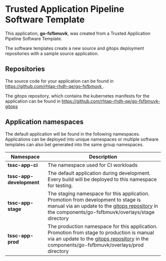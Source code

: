 # Trusted Application Pipeline Software Template

This application, **go-fsfbmuvk**, was created from a Trusted Application Pipeline Software Template.

The software templates create a new source and gitops deployment repositories with a sample source application. 

## Repositories

The source code for your application can be found in [https://github.com/rhtap-rhdh-qe/go-fsfbmuvk ](https://github.com/rhtap-rhdh-qe/go-fsfbmuvk ).
 
The gitops repository, which contains the kubernetes manifests for the application can be found in 
[https://github.com/rhtap-rhdh-qe/go-fsfbmuvk-gitops ](https://github.com/rhtap-rhdh-qe/go-fsfbmuvk-gitops ) 

## Application namespaces 

The default application will be found in the following namespaces. Applications can be deployed into unique namespaces or multiple software templates can also bet generated into the same group namespaces.  

|  Namespace   |  Description   |  
| -------- | -------- |
| **tssc-app-ci** | The namespace used for CI workloads |
| **tssc-app-development** | The default application during development. Every build will be deployed to this namespace for testing. |
| **tssc-app-stage** | The staging namespace for this application. Promotion from development to stage is manual via an update to the [gitops repository](https://github.com/rhtap-rhdh-qe/go-fsfbmuvk-gitops ) in the components/go-fsfbmuvk/overlays/stage directory |
| **tssc-app-prod** | The production namespace for this application. Promotion from stage to production is manual via an update to the [gitops repository](https://github.com/rhtap-rhdh-qe/go-fsfbmuvk-gitops ) in the components/go-fsfbmuvk/overlays/prod directory |
